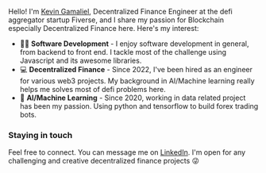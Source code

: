 Hello! I'm [Kevin Gamaliel](https://www.linkedin.com/in/kevingamaliel/), Decentralized Finance Engineer at the defi aggregator startup Fiverse, and I share my passion for Blockchain especially Decentralized Finance here. Here's my interest:

* 👨‍💻 **Software Development** - I enjoy software development in general, from backend to front end. I tackle most of the challenge using Javascript and its awesome libraries.
* 💻 **Decentralized Finance** - Since 2022, I've been hired as an engineer for various web3 projects. My background in AI/Machine learning really helps me solves most of defi problems here.
* 🤖 **AI/Machine Learning** - Since 2020, working in data related project has been my passion. Using python and tensorflow to build forex trading bots.

### Staying in touch
Feel free to connect. You can message me on [LinkedIn](https://www.linkedin.com/in/kevingamaliel/). I'm open for any challenging and creative decentralized finance projects 😜
